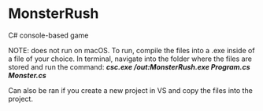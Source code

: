 # MonsterRush
C# console-based game

NOTE: does not run on macOS.
To run, compile the files into a .exe inside of a file of your choice. In terminal, navigate into the folder where the files are stored and run the command: _**csc.exe /out:MonsterRush.exe Program.cs Monster.cs**_

Can also be ran if you create a new project in VS and copy the files into the project.
